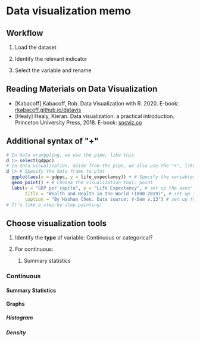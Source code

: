 # Data visualization memo

## Workflow

1. Load the dataset

2. Identify the relevant indicator
3. Select the variable and rename



## Reading Materials on Data Visualization

- [Kabacoff] Kabacoff, Rob. Data Visualization with R. 2020. E-book: [rkabacoff.github.io/datavis](https://rkabacoff.github.io/datavis/)
- [Healy] Healy, Kieran. Data visualization: a practical introduction. Princeton University Press, 2018. E-book: [socviz.co](https://socviz.co/)



## Additional syntax of "+"

```R
# In data wranggling, we use the pipe, like this
d |> select(gdppc)
# In data visualization, aside from the pipe, we also use the "+", like this
d |> # Specify the data frame to plot
  ggplot(aes(x = gdppc, y = life_expectancy)) + # Specify the variables to plot
  geom_point() + # Choose the visualization tool: point
  labs(x = "GDP per capita", y = "Life Expectancy", # set up the axes' titles
       title = "Wealth and Health in the World (1800-2019)", # set up the figure's title
       caption = "By Haohan Chen. Data source: V-Dem v.13") # set up footnote
# It's like a step-by-step painting!
```



## Choose visualization tools

1. Identify the **type** of variable: Continuous or categorical?

2. For continuous:
   1. Summary statistics

### Continuous

#### Summary Statistics

#### Graphs

##### Histogram

##### Density



